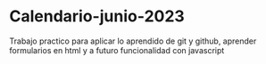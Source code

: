 # Calendario-junio-2023
Trabajo practico para aplicar lo aprendido de git y github, aprender formularios en html y a futuro funcionalidad con javascript
